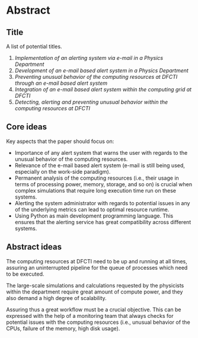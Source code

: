 # Abstract 

## Title

A list of potential titles.

1. *Implementation of an alerting system via e-mail in a Physics Department*
2. *Development of an e-mail based alert system in a Physics Department*
3. *Preventing unusual behavior of the computing resources at DFCTI through an e-mail based alert system*
4. *Integration of an e-mail based alert system within the computing grid at DFCTI*
5. *Detecting, alerting and preventing unusual behavior within the computing resources at DFCTI*	

## Core ideas

Key aspects that the paper should focus on:

- Importance of any alert system that warns the user with regards to the unusual behavior of the computing resources.
- Relevance of the e-mail based alert system (e-mail is still being used, especially on the work-side paradigm). 
- Permanent analysis of the computing resources (i.e., their usage in terms of processing power, memory, storage, and so on) is crucial when complex simulations that require long execution time run on these systems.
- Alerting the system administrator with regards to potential issues in any of the underlying metrics can lead to optimal resource runtime.
- Using Python as main development programming language. This ensures that the alerting service has great compatibility across different systems.

## Abstract ideas

The computing resources at DFCTI need to be up and running at all times, assuring an uninterrupted pipeline for the queue of processes which need to be executed.

The large-scale simulations and calculations requested by the physicists within the department require great amount of compute power, and they also demand a high degree of scalability.

Assuring thus a great workflow must be a crucial objective. This can be expressed with the help of a monitoring team that always checks for potential issues with the computing resources (i.e., unusual behavior of the CPUs, failure of the memory, high disk usage).
